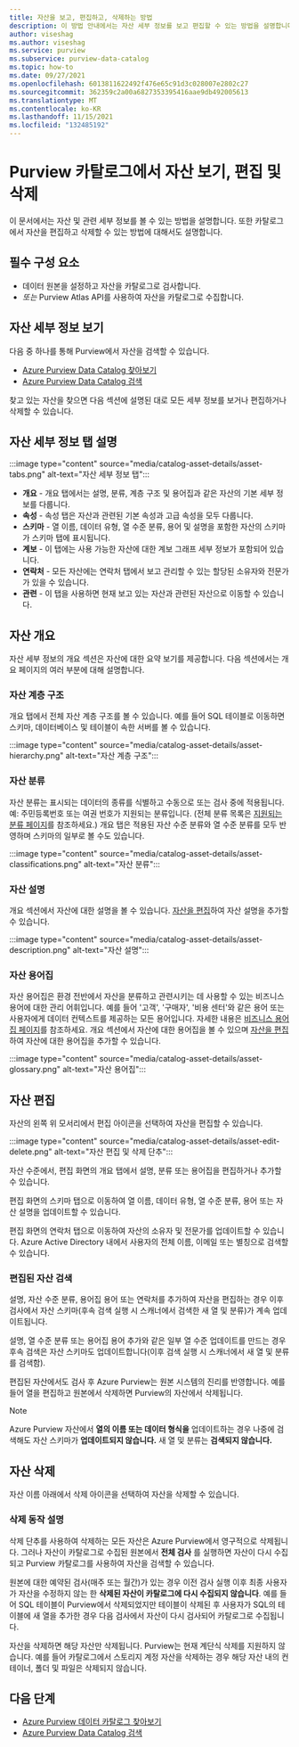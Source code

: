 ```yaml
---
title: 자산을 보고, 편집하고, 삭제하는 방법
description: 이 방법 안내에서는 자산 세부 정보를 보고 편집할 수 있는 방법을 설명합니다.
author: viseshag
ms.author: viseshag
ms.service: purview
ms.subservice: purview-data-catalog
ms.topic: how-to
ms.date: 09/27/2021
ms.openlocfilehash: 6013811622492f476e65c91d3c028007e2802c27
ms.sourcegitcommit: 362359c2a00a6827353395416aae9db492005613
ms.translationtype: MT
ms.contentlocale: ko-KR
ms.lasthandoff: 11/15/2021
ms.locfileid: "132485192"
---
```

# <a name="view-edit-and-delete-assets-in-purview-catalog"></a>Purview 카탈로그에서 자산 보기, 편집 및 삭제

이 문서에서는 자산 및 관련 세부 정보를 볼 수 있는 방법을 설명합니다. 또한 카탈로그에서 자산을 편집하고 삭제할 수 있는 방법에 대해서도 설명합니다.

## <a name="prerequisites"></a>필수 구성 요소

- 데이터 원본을 설정하고 자산을 카탈로그로 검사합니다.
- *또는* Purview Atlas API를 사용하여 자산을 카탈로그로 수집합니다. 

## <a name="viewing-asset-details"></a>자산 세부 정보 보기

다음 중 하나를 통해 Purview에서 자산을 검색할 수 있습니다.
- [Azure Purview Data Catalog 찾아보기](how-to-browse-catalog.md)
- [Azure Purview Data Catalog 검색](how-to-search-catalog.md)

찾고 있는 자산을 찾으면 다음 섹션에 설명된 대로 모든 세부 정보를 보거나 편집하거나 삭제할 수 있습니다.

## <a name="asset-details-tabs-explained"></a>자산 세부 정보 탭 설명

:::image type="content" source="media/catalog-asset-details/asset-tabs.png" alt-text="자산 세부 정보 탭":::

- **개요** - 개요 탭에서는 설명, 분류, 계층 구조 및 용어집과 같은 자산의 기본 세부 정보를 다룹니다.
- **속성** - 속성 탭은 자산과 관련된 기본 속성과 고급 속성을 모두 다룹니다.
- **스키마** - 열 이름, 데이터 유형, 열 수준 분류, 용어 및 설명을 포함한 자산의 스키마가 스키마 탭에 표시됩니다.
- **계보** - 이 탭에는 사용 가능한 자산에 대한 계보 그래프 세부 정보가 포함되어 있습니다.
- **연락처** - 모든 자산에는 연락처 탭에서 보고 관리할 수 있는 할당된 소유자와 전문가가 있을 수 있습니다.
- **관련** - 이 탭을 사용하면 현재 보고 있는 자산과 관련된 자산으로 이동할 수 있습니다. 

## <a name="asset-overview"></a>자산 개요
자산 세부 정보의 개요 섹션은 자산에 대한 요약 보기를 제공합니다. 다음 섹션에서는 개요 페이지의 여러 부분에 대해 설명합니다.

### <a name="asset-hierarchy"></a>자산 계층 구조

개요 탭에서 전체 자산 계층 구조를 볼 수 있습니다. 예를 들어 SQL 테이블로 이동하면 스키마, 데이터베이스 및 테이블이 속한 서버를 볼 수 있습니다.

:::image type="content" source="media/catalog-asset-details/asset-hierarchy.png" alt-text="자산 계층 구조":::

### <a name="asset-classifications"></a>자산 분류

자산 분류는 표시되는 데이터의 종류를 식별하고 수동으로 또는 검사 중에 적용됩니다. 예: 주민등록번호 또는 여권 번호가 지원되는 분류입니다. (전체 분류 목록은 [지원되는 분류 페이지](supported-classifications.md)를 참조하세요.) 개요 탭은 적용된 자산 수준 분류와 열 수준 분류를 모두 반영하며 스키마의 일부로 볼 수도 있습니다.

:::image type="content" source="media/catalog-asset-details/asset-classifications.png" alt-text="자산 분류":::

### <a name="asset-description"></a>자산 설명

개요 섹션에서 자산에 대한 설명을 볼 수 있습니다. [자산을 편집](#editing-assets)하여 자산 설명을 추가할 수 있습니다.

:::image type="content" source="media/catalog-asset-details/asset-description.png" alt-text="자산 설명":::

### <a name="asset-glossary-terms"></a>자산 용어집

자산 용어집은 환경 전반에서 자산을 분류하고 관련시키는 데 사용할 수 있는 비즈니스 용어에 대한 관리 어휘입니다. 예를 들어 '고객', '구매자', '비용 센터'와 같은 용어 또는 사용자에게 데이터 컨텍스트를 제공하는 모든 용어입니다. 자세한 내용은 [비즈니스 용어집 페이지](concept-business-glossary.md)를 참조하세요. 개요 섹션에서 자산에 대한 용어집을 볼 수 있으며 [자산을 편집](#editing-assets)하여 자산에 대한 용어집을 추가할 수 있습니다.

:::image type="content" source="media/catalog-asset-details/asset-glossary.png" alt-text="자산 용어집":::

## <a name="editing-assets"></a>자산 편집

자산의 왼쪽 위 모서리에서 편집 아이콘을 선택하여 자산을 편집할 수 있습니다.

:::image type="content" source="media/catalog-asset-details/asset-edit-delete.png" alt-text="자산 편집 및 삭제 단추":::

자산 수준에서, 편집 화면의 개요 탭에서 설명, 분류 또는 용어집을 편집하거나 추가할 수 있습니다.

편집 화면의 스키마 탭으로 이동하여 열 이름, 데이터 유형, 열 수준 분류, 용어 또는 자산 설명을 업데이트할 수 있습니다.

편집 화면의 연락처 탭으로 이동하여 자산의 소유자 및 전문가를 업데이트할 수 있습니다. Azure Active Directory 내에서 사용자의 전체 이름, 이메일 또는 별칭으로 검색할 수 있습니다.

### <a name="scans-on-edited-assets"></a>편집된 자산 검색

설명, 자산 수준 분류, 용어집 용어 또는 연락처를 추가하여 자산을 편집하는 경우 이후 검사에서 자산 스키마(후속 검색 실행 시 스캐너에서 검색한 새 열 및 분류)가 계속 업데이트됩니다.

설명, 열 수준 분류 또는 용어집 용어 추가와 같은 일부 열 수준 업데이트를 만드는 경우 후속 검색은 자산 스키마도 업데이트합니다(이후 검색 실행 시 스캐너에서 새 열 및 분류를 검색함). 

편집된 자산에서도 검사 후 Azure Purview는 원본 시스템의 진리를 반영합니다. 예를 들어 열을 편집하고 원본에서 삭제하면 Purview의 자산에서 삭제됩니다. 

>[!NOTE]
> Azure Purview 자산에서 **열의 이름 또는 데이터 형식을** 업데이트하는 경우 나중에 검색해도 자산 스키마가 **업데이트되지 않습니다.** 새 열 및 분류는 **검색되지 않습니다.**

## <a name="deleting-assets"></a>자산 삭제

자산 이름 아래에서 삭제 아이콘을 선택하여 자산을 삭제할 수 있습니다.

### <a name="delete-behavior-explained"></a>삭제 동작 설명

삭제 단추를 사용하여 삭제하는 모든 자산은 Azure Purview에서 영구적으로 삭제됩니다. 그러나 자산이 카탈로그로 수집된 원본에서 **전체 검사** 를 실행하면 자산이 다시 수집되고 Purview 카탈로그를 사용하여 자산을 검색할 수 있습니다.

원본에 대한 예약된 검사(매주 또는 월간)가 있는 경우 이전 검사 실행 이후 최종 사용자가 자산을 수정하지 않는 한 **삭제된 자산이 카탈로그에 다시 수집되지 않습니다**.   예를 들어 SQL 테이블이 Purview에서 삭제되었지만 테이블이 삭제된 후 사용자가 SQL의 테이블에 새 열을 추가한 경우 다음 검사에서 자산이 다시 검사되어 카탈로그로 수집됩니다.

자산을 삭제하면 해당 자산만 삭제됩니다. Purview는 현재 계단식 삭제를 지원하지 않습니다. 예를 들어 카탈로그에서 스토리지 계정 자산을 삭제하는 경우 해당 자산 내의 컨테이너, 폴더 및 파일은 삭제되지 않습니다. 


## <a name="next-steps"></a>다음 단계

- [Azure Purview 데이터 카탈로그 찾아보기](how-to-browse-catalog.md)
- [Azure Purview Data Catalog 검색](how-to-search-catalog.md)
